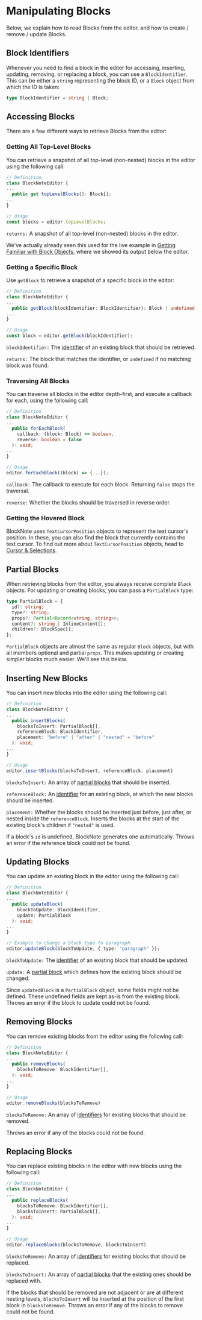 # Manipulating Blocks

Below, we explain how to read Blocks from the editor, and how to create / remove / update Blocks.

## Block Identifiers

Whenever you need to find a block in the editor for accessing, inserting, updating, removing, or replacing a block, you can use a `BlockIdentifier`. This can be either a `string` representing the block ID, or a `Block` object from which the ID is taken:

```typescript
type BlockIdentifier = string | Block;
```

## Accessing Blocks

There are a few different ways to retrieve Blocks from the editor:

### Getting All Top-Level Blocks

You can retrieve a snapshot of all top-level (non-nested) blocks in the editor using the following call:

```typescript
// Definition
class BlockNoteEditor {
...
  public get topLevelBlocks(): Block[];
...
}

// Usage
const blocks = editor.topLevelBlocks;
```

`returns:` A snapshot of all top-level (non-nested) blocks in the editor.

We've actually already seen this used for the live example in [Getting Familiar with Block Objects](/docs/blocks#demo-getting-familiar-with-block-objects), where we showed its output below the editor.

### Getting a Specific Block

Use `getBlock` to retrieve a snapshot of a specific block in the editor:

```typescript
// Definition
class BlockNoteEditor {
...
  public getBlock(blockIdentifier: BlockIdentifier): Block | undefined;
...
}

// Usage
const block = editor.getBlock(blockIdentifier);
```

`blockIdentifier:` The [identifier](#block-identifiers) of an existing block that should be retrieved.

`returns:` The block that matches the identifier, or `undefined` if no matching block was found.

### Traversing All Blocks

You can traverse all blocks in the editor depth-first, and execute a callback for each, using the following call:

```typescript
// Definition
class BlockNoteEditor {
...
  public forEachBlock(
    callback: (block: Block) => boolean,
    reverse: boolean = false
  ): void;
...
}

// Usage
editor.forEachBlock((block) => {...});
```

`callback:` The callback to execute for each block. Returning `false` stops the traversal.

`reverse:` Whether the blocks should be traversed in reverse order.

### Getting the Hovered Block

BlockNote uses `TextCursorPosition` objects to represent the text cursor's position. In these, you can also find the block that currently contains the text cursor. To find out more about `TextCursorPosition` objects, head to [Cursor & Selections](/docs/cursor-selections).

## Partial Blocks

When retrieving blocks from the editor, you always receive complete `Block` objects. For updating or creating blocks, you can pass a `PartialBlock` type:

```typescript
type PartialBlock = {
  id?: string;
  type?: string;
  props?: Partial<Record<string, string>>;
  content?: string | InlineContent[];
  children?: BlockSpec[];
};
```

`PartialBlock` objects are almost the same as regular `Block` objects, but with all members optional and partial `props`. This makes updating or creating simpler blocks much easier. We'll see this below.

## Inserting New Blocks

You can insert new blocks into the editor using the following call:

```typescript
// Definition
class BlockNoteEditor {
...
  public insertBlocks(
    blocksToInsert: PartialBlock[],
    referenceBlock: BlockIdentifier,
    placement: "before" | "after" | "nested" = "before"
  ): void;
...
}

// Usage
editor.insertBlocks(blocksToInsert, referenceBlock, placement)
```

`blocksToInsert:` An array of [partial blocks](#partial-blocks) that should be inserted.

`referenceBlock:` An [identifier](#block-identifiers) for an existing block, at which the new blocks should be inserted.

`placement:` Whether the blocks should be inserted just before, just after, or nested inside the `referenceBlock`. Inserts the blocks at the start of the existing block's children if `"nested"` is used.

If a block's `id` is undefined, BlockNote generates one automatically. Throws an error if the reference block could not be found.

## Updating Blocks

You can update an existing block in the editor using the following call:

```typescript
// Definition
class BlockNoteEditor {
...
  public updateBlock(
    blockToUpdate: BlockIdentifier,
    update: PartialBlock
  ): void;
...
}

// Example to change a block type to paragraph
editor.updateBlock(blockToUpdate, { type: "paragraph" });
```

`blockToUpdate:` The [identifier](#block-identifiers) of an existing block that should be updated.

`update:` A [partial block](#partial-blocks) which defines how the existing block should be changed.

Since `updatedBlock` is a `PartialBlock` object, some fields might not be defined. These undefined fields are kept as-is from the existing block. Throws an error if the block to update could not be found.

## Removing Blocks

You can remove existing blocks from the editor using the following call:

```typescript
// Definition
class BlockNoteEditor {
...
  public removeBlocks(
    blocksToRemove: BlockIdentifier[],
  ): void;
...
}

// Usage
editor.removeBlocks(blocksToRemove)
```

`blocksToRemove:` An array of [identifiers](#block-identifiers) for existing blocks that should be removed.

Throws an error if any of the blocks could not be found.

## Replacing Blocks

You can replace existing blocks in the editor with new blocks using the following call:

```typescript
// Definition
class BlockNoteEditor {
...
  public replaceBlocks(
    blocksToRemove: BlockIdentifier[],
    blocksToInsert: PartialBlock[],
  ): void;
...
}

// Usage
editor.replaceBlocks(blocksToRemove, blocksToInsert)
```

`blocksToRemove:` An array of [identifiers](#block-identifiers) for existing blocks that should be replaced.

`blocksToInsert:` An array of [partial blocks](#partial-blocks) that the existing ones should be replaced with.

If the blocks that should be removed are not adjacent or are at different nesting levels, `blocksToInsert` will be inserted at the position of the first block in `blocksToRemove`. Throws an error if any of the blocks to remove could not be found.
